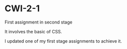 # CWI-2-1
First assignment in second stage

It involves the basic of CSS. 

I updated one of my first stage assignments to achieve it.
